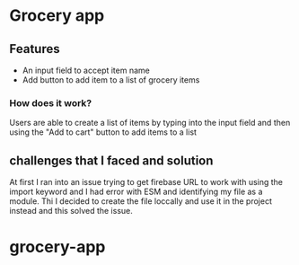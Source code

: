 # Grocery app

## Features

- An input field to accept item name
- Add button to add item to a list of grocery items

### How does it work?

Users are able to create a list of items by typing into the input field and then using the "Add to cart" button to add items to a list

## challenges that I faced and solution

At first I ran into an issue trying to get firebase URL to work with using the import keyword and I had error with ESM and identifying my file as a module. Thi I decided to create the file loccally and use it in the project instead and this solved the issue.
# grocery-app
